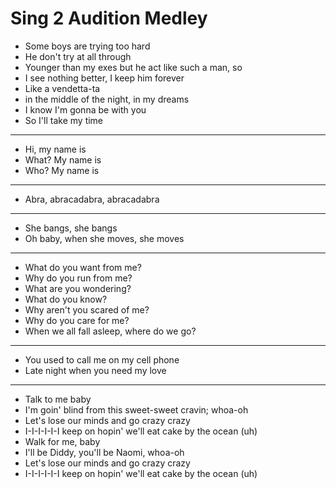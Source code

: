 # Sing 2 Audition Medley

- Some boys are trying too hard
- He don't try at all through
- Younger than my exes but he act like such a man, so
- I see nothing better, I keep him forever
- Like a vendetta-ta
- in the middle of the night, in my dreams
- I know I'm gonna be with you
- So I'll take my time
***
- Hi, my name is
- What? My name is
- Who? My name is
***
- Abra, abracadabra, abracadabra
***
- She bangs, she bangs
- Oh baby, when she moves, she moves
***
- What do you want from me?
- Why do you run from me?
- What are you wondering?
- What do you know?
- Why aren't you scared of me?
- Why do you care for me?
- When we all fall asleep, where do we go?
***
- You used to call me on my cell phone
- Late night when you need my love
***
- Talk to me baby
- I'm goin' blind from this sweet-sweet cravin; whoa-oh
- Let's lose our minds and go crazy crazy
- I-I-I-I-I-I keep on hopin' we'll eat cake by the ocean (uh)
- Walk for me, baby
- I'll be Diddy, you'll be Naomi, whoa-oh
- Let's lose our minds and go crazy crazy
- I-I-I-I-I-I keep on hopin' we'll eat cake by the ocean (uh)
